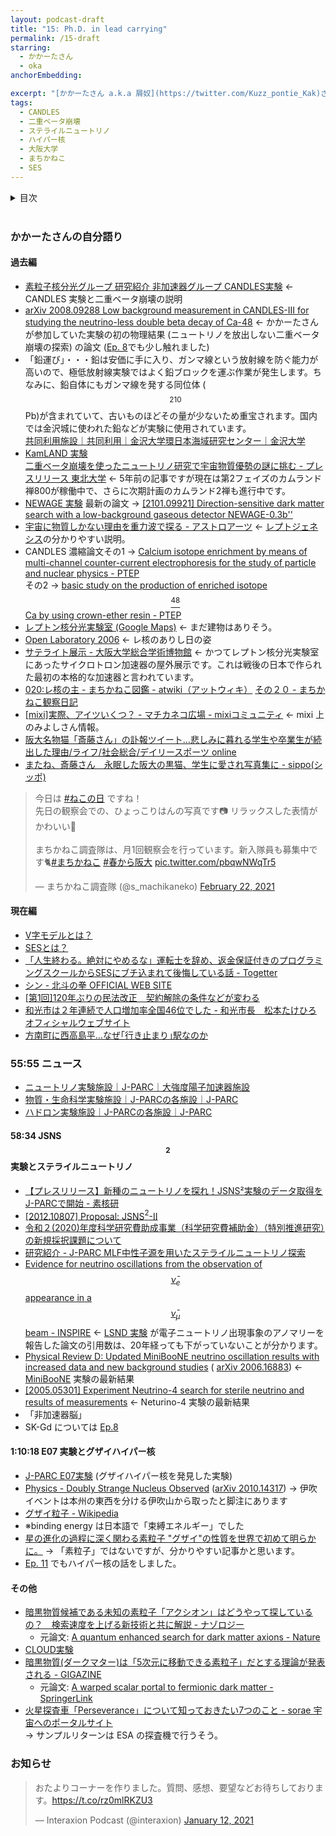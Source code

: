 ```yaml
---
layout: podcast-draft
title: "15: Ph.D. in lead carrying"
permalink: /15-draft
starring:
  - かかーたさん
  - oka
anchorEmbedding: 

excerpt: "[かかーたさん a.k.a 屑奴](https://twitter.com/Kuzz_pontie_Kak)さんと二重ベータ崩壊、ステライルニュートリノ、グザイハイパー核などについて話しました。[Ep. 16](https://interaxion-podcast.github.io/16) に続きます。"
tags:
  - CANDLES
  - 二重ベータ崩壊
  - ステライルニュートリノ
  - ハイパー核
  - 大阪大学
  - まちかねこ
  - SES
---
```


<details>
<!-- https://github.com/gettalong/kramdown/issues/155#issuecomment-339793629 -->
<summary markdown='span'>目次</summary>
<nav>
  * this unordered seed list will be replaced by toc as unordered list
  {:toc}
<!-- https://stackoverflow.com/a/38419441/11480802 -->
</nav>
</details>
<br>

### かかーたさんの自分語り

#### 過去編

- [素粒子核分光グループ 研究紹介 非加速器グループ CANDLES実験](https://wwwkm.phys.sci.osaka-u.ac.jp/research/r01.html) ← CANDLES 実験と二重ベータ崩壊の説明
- [arXiv 2008.09288 Low background measurement in CANDLES-III for studying the neutrino-less double beta decay of Ca-48](https://arxiv.org/abs/2008.09288) ← かかーたさんが参加していた実験の初の物理結果 (ニュートリノを放出しない二重ベータ崩壊の探索) の論文 ([Ep. 8](https://interaxion-podcast.github.io/8)でも少し触れました)
- 「鉛運び」・・・鉛は安価に手に入り、ガンマ線という放射線を防ぐ能力が高いので、極低放射線実験ではよく鉛ブロックを運ぶ作業が発生します。ちなみに、鉛自体にもガンマ線を発する同位体 ( $${}^{210}$$ Pb)が含まれていて、古いものほどその量が少ないため重宝されます。国内では金沢城に使われた鉛などが実験に使用されています。  
[共同利用施設｜共同利用｜金沢大学環日本海域研究センター｜金沢大学](http://www.ki-net.kanazawa-u.ac.jp/coop/facilities/)
- [KamLAND 実験](https://www.awa.tohoku.ac.jp/kamland/?p=645)  
  [二重ベータ崩壊を使ったニュートリノ研究で宇宙物質優勢の謎に挑む - プレスリリース 東北大学](http://www.tohoku.ac.jp/japanese/2016/08/press20160809-01.html) ← 5年前の記事ですが現在は第2フェイズのカムランド禅800が稼働中で、さらに次期計画のカムランド2禅も進行中です。
- [NEWAGE 実験](http://ppwww.phys.sci.kobe-u.ac.jp/~newage/newage_about_j.html) 最新の論文 → [[2101.09921] Direction-sensitive dark matter search with a low-background gaseous detector NEWAGE-0.3b''](https://arxiv.org/abs/2101.09921)
- [宇宙に物質しかない理由を重力波で探る - アストロアーツ](https://www.astroarts.co.jp/article/hl/a/11095_leptogenesis) ← [レプトジェネシス](https://imidas.jp/genre/detail/K-128-0146.html)の分かりやすい説明。
- CANDLES 濃縮論文その1 → [Calcium isotope enrichment by means of multi-channel counter-current electrophoresis for the study of particle and nuclear physics - PTEP](https://academic.oup.com/ptep/article/2015/3/033D03/1586204)  
その2 → [basic study on the production of enriched isotope $$ {}^{48} $$ Ca by using crown-ether resin - PTEP](https://academic.oup.com/ptep/article/2015/5/053C03/1531823)
- [レプトン核分光実験室 (Google Maps)](https://goo.gl/maps/n1iErbWjATGLvrtFA) ← まだ建物はありそう。
- [Open Laboratory 2006](https://wwwkm.phys.sci.osaka-u.ac.jp/openlab/open06/index.html) ← レ核のありし日の姿
- [サテライト展示 - 大阪大学総合学術博物館](https://www.museum.osaka-u.ac.jp/feature/satellite/) ← かつてレプトン核分光実験室にあったサイクロトロン加速器の屋外展示です。これは戦後の日本で作られた最初の本格的な加速器と言われています。
- [020:レ核の主 - まちかねこ図鑑 - atwiki（アットウィキ）](https://w.atwiki.jp/machikaneko/pages/33.html) [その２０ - まちかねこ観察日記](https://blog.goo.ne.jp/tsumuji-chawchaw/e/8cde04c1f37ccda05cef7f8ad14ba461)
- [[mixi]実際、アイツいくつ？ - マチカネコ広場 - mixiコミュニティ](https://mixi.jp/view_bbs.pl?comm_id=3677953&id=35096209) ← mixi 上のみよしさん情報。
- [阪大名物猫「斎藤さん」の訃報ツイート…悲しみに暮れる学生や卒業生が続出した理由/ライフ/社会総合/デイリースポーツ online](https://www.daily.co.jp/society/life/2019/06/14/0012426264.shtml)
- [またね、斎藤さん　永眠した阪大の黒猫、学生に愛され写真集に - sippo(シッポ)](https://sippo.asahi.com/article/12892249)

<blockquote class="twitter-tweet tw-align-center"><p lang="ja" dir="ltr">今日は <a href="https://twitter.com/hashtag/%E3%81%AD%E3%81%93%E3%81%AE%E6%97%A5?src=hash&amp;ref_src=twsrc%5Etfw">#ねこの日</a> ですね！<br>先日の観察会での、ひょっこりはんの写真です📷 リラックスした表情がかわいい🥰<br><br>まちかねこ調査隊は、月1回観察会を行っています。新入隊員も募集中です🐈<a href="https://twitter.com/hashtag/%E3%81%BE%E3%81%A1%E3%81%8B%E3%81%AD%E3%81%93?src=hash&amp;ref_src=twsrc%5Etfw">#まちかねこ</a> <a href="https://twitter.com/hashtag/%E6%98%A5%E3%81%8B%E3%82%89%E9%98%AA%E5%A4%A7?src=hash&amp;ref_src=twsrc%5Etfw">#春から阪大</a> <a href="https://t.co/pbqwNWqTr5">pic.twitter.com/pbqwNWqTr5</a></p>&mdash; まちかねこ調査隊 (@s_machikaneko) <a href="https://twitter.com/s_machikaneko/status/1363807688191139845?ref_src=twsrc%5Etfw">February 22, 2021</a>
</blockquote> <script async src="https://platform.twitter.com/widgets.js" charset="utf-8"></script>

#### 現在編

- [V字モデルとは？](https://webrage.jp/techblog/v_shaped_mode/)
- [SESとは？](https://tech-camp.in/note/pickup/94153/)
- [「人生終わる。絶対にやめるな」運転士を辞め、返金保証付きのプログラミングスクールからSESにブチ込まれて後悔している話 - Togetter](https://togetter.com/li/1647611)
- [シン - 北斗の拳 OFFICIAL WEB SITE](http://www.hokuto-no-ken.jp/hokuto_archives/shin)
- [[第1回]120年ぶりの民法改正　契約解除の条件などが変わる](https://xtech.nikkei.com/it/atcl/ncd/17/080800041/)
- [和光市は２年連続で人口増加率全国46位でした - 和光市長　松本たけひろ オフィシャルウェブサイト](https://ameblo.jp/takeyan/entry-12632636209.html)
- [方南町に西高島平…なぜ｢行き止まり｣駅なのか](https://toyokeizai.net/articles/-/406615)

### 55:55 ニュース

- [ニュートリノ実験施設｜J-PARC｜大強度陽子加速器施設](https://j-parc.jp/Neutrino/ja/index.html)
- [物質・生命科学実験施設｜J-PARCの各施設｜J-PARC](https://j-parc.jp/MatLife/ja/index.html)
- [ハドロン実験施設｜J-PARCの各施設｜J-PARC](https://j-parc.jp/Hadron/ja/index.html)

#### 58:34 JSNS $$^2$$ 実験とステライルニュートリノ

- [【プレスリリース】新種のニュートリノを探れ！JSNS²実験のデータ取得をJ-PARCで開始 - 素核研](https://www2.kek.jp/ipns/ja/release/20210209/)
- [[2012.10807] Proposal: JSNS$^2$-II](https://arxiv.org/abs/2012.10807)
- [令和２(2020)年度科学研究費助成事業（科学研究費補助金）（特別推進研究）の新規採択課題について](https://www.jsps.go.jp/j-grantsinaid/25_tokusui/kadai_shinki02.html)
- [研究紹介 - J-PARC MLF中性子源を用いたステライルニュートリノ探索](https://research.kek.jp/group/mlfnu/research.html)
- [Evidence for neutrino oscillations from the observation of $$\bar{\nu}_e$$ appearance in a $$\bar{\nu}_\mu$$ beam - INSPIRE](https://inspirehep.net/literature/555937) ← [LSND 実験](https://en.wikipedia.org/wiki/Liquid_Scintillator_Neutrino_Detector) が電子ニュートリノ出現事象のアノマリーを報告した論文の引用数は、20年経っても下がっていないことが分かります。
- [Physical Review D: Updated MiniBooNE neutrino oscillation results with increased data and new background studies](https://journals.aps.org/prd/accepted/ec075Q15Leb1f92d44844be6f9830c150ce20feb0) ( [arXiv 2006.16883](https://arxiv.org/abs/2006.16883)) ← [MiniBooNE](https://www-boone.fnal.gov/) 実験の最新結果
- [[2005.05301] Experiment Neutrino-4 search for sterile neutrino and results of measurements](https://arxiv.org/abs/2005.05301) ← Neturino-4 実験の最新結果
- 「非加速器脳」
- SK-Gd については [Ep.8](https://interaxion-podcast.github.io/8)

#### 1:10:18 E07 実験とグザイハイパー核

- [J-PARC E07実験](https://www1.gifu-u.ac.jp/~physics/Nakazawa/e07) (グザイハイパー核を発見した実験)
- [Physics - Doubly Strange Nucleus Observed](https://physics.aps.org/articles/v14/s15) ([arXiv 2010.14317](https://arxiv.org/abs/2010.14317)) → 伊吹イベントは本州の東西を分ける伊吹山から取ったと脚注にあります
- [グザイ粒子 - Wikipedia](https://ja.wikipedia.org/wiki/%E3%82%B0%E3%82%B6%E3%82%A4%E7%B2%92%E5%AD%90)
- ※binding energy は日本語で「束縛エネルギー」でした
- [星の進化の過程に深く関わる素粒子 "グザイ"の性質を世界で初めて明らかに。](https://www.gifu-u.ac.jp/about/publication/g_lec/field/31_nakazawa.html) → 「素粒子」ではないですが、分かりやすい記事かと思います。
- [Ep. 11](https://interaxion-podcast.github.io/11) でもハイパー核の話をしました。

#### その他

- [暗黒物質候補である未知の素粒子「アクシオン」はどうやって探しているの？　検索速度を上げる新技術と共に解説 - ナゾロジー](https://nazology.net/archives/82871)
  - 元論文: [A quantum enhanced search for dark matter axions - Nature](https://www.nature.com/articles/s41586-021-03226-7)
- [CLOUD実験](https://home.cern/news/news/experiments/cloud-cern-reveals-role-iodine-acids-atmospheric-aerosol-formation)
- [暗黒物質(ダークマター)は「5次元に移動できる素粒子」だとする理論が発表される - GIGAZINE](https://gigazine.net/news/20210215-dark-matter-fifth-dimension/)
  - 元論文: [A warped scalar portal to fermionic dark matter - SpringerLink](https://link.springer.com/article/10.1140/epjc/s10052-021-08851-0)
- [火星探査車「Perseverance」について知っておきたい7つのこと - sorae 宇宙へのポータルサイト](https://sorae.info/space/20210221-perseverance.html)  
→ サンプルリターンは ESA の探査機で行うそう。

### お知らせ

<blockquote class="twitter-tweet tw-align-center"><p lang="ja" dir="ltr">おたよりコーナーを作りました。質問、感想、要望などお待ちしております。<a href="https://t.co/rz0mlRKZU3">https://t.co/rz0mlRKZU3</a></p>&mdash; Interaxion Podcast (@interaxion) <a href="https://twitter.com/interaxion/status/1348936492488421378?ref_src=twsrc%5Etfw">January 12, 2021</a>
</blockquote> <script async src="https://platform.twitter.com/widgets.js" charset="utf-8"></script>
